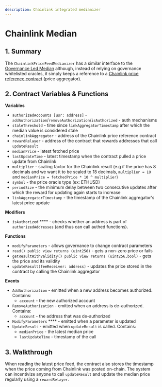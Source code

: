 ```yaml
---
description: Chainlink integrated medianizer
---
```


# Chainlink Median

## 1. Summary <a href="#1-introduction" id="1-introduction"></a>

The `ChainlinkPriceFeedMedianizer` has a similar interface to the [Governance Led Median](https://reflexer-labs.gitbook.io/geb/system-contracts/untitled-1/medianizer/governance-led) although, instead of relying on governance whitelisted oracles, it simply keeps a reference to a [Chainlink price reference contract](https://feeds.chain.link) (price aggregator).

## 2. Contract Variables & Functions <a href="#2-contract-details" id="2-contract-details"></a>

**Variables**

* `authorizedAccounts [usr: address]` - `addAuthorization`/`removeAuthorization`/`isAuthorized` - auth mechanisms
* `staleThreshold` - time since `linkAggregatorTimestamp` after which the median value is considered stale&#x20;
* `chainlinkAggregator` - address of the Chainlink price reference contract
* `rewardRelayer` - address of the contract that rewards addresses that call `updateResult`
* `medianPrice` - latest fetched price&#x20;
* `lastUpdateTime` - latest timestamp when the contract pulled a price update from Chainlink
* `multiplier` - scaling factor for the Chainlink result (e.g if the price has 8 decimals and we want it to be scaled to 18 decimals, `multiplier = 10` and `medianPrice = fetchedPrice * 10 ^ multiplier`)
* `symbol` - the price oracle type (ex: ETHUSD)
* `periodSize` - the minimum delay between two consecutive updates after which the reward for updating again starts to increase
* `linkAggregatorTimestamp` - the timestamp of the Chainlink aggregator's latest price update

**Modifiers**

* `isAuthorized` **** - checks whether an address is part of `authorizedAddresses` (and thus can call authed functions).

**Functions**

* `modifyParameters` - allows governance to change contract parameters
* `read() public view returns (uint256)` - gets a non-zero price or fails
* `getResultWithValidity() public view returns (uint256,bool)` - gets the price and its validity
* `updateResult(feeReceiver: address)` - updates the price stored in the contract by calling the Chainlink aggregator

**Events**

* `AddAuthorization` - emitted when a new address becomes authorized. Contains:
  * `account` - the new authorized account
* `RemoveAuthorization` - emitted when an address is de-authorized. Contains:
  * `account` - the address that was de-authorized
* `ModifyParameters` **** - emitted when a parameter is updated
* `UpdateResult` - emitted when `updateResult` is called. Contains:
  * `medianPrice` - the latest median price
  * `lastUpdateTime` - timestamp of the call

## 3. Walkthrough

When reading the latest price feed, the contract also stores the timestamp when the price coming from Chainlink was posted on-chain. The system can incentivize anyone to call `updateResult` and update the median price regularly using a `rewardRelayer`.
